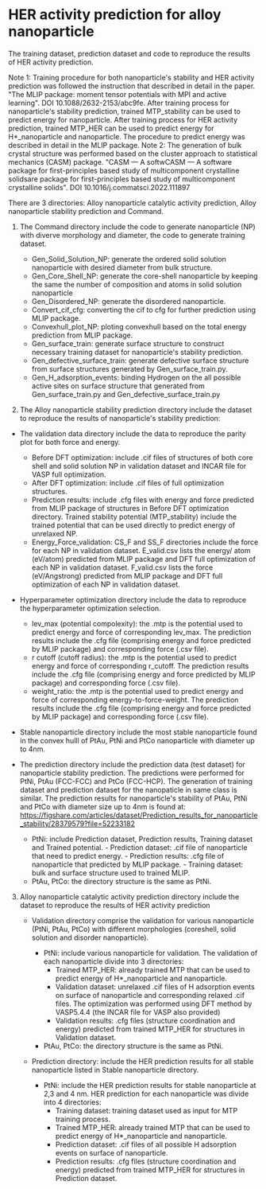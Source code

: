 # HER activity prediction for alloy nanoparticle
The training dataset, prediction dataset and code to reproduce the results of HER activity prediction. 

Note 1: Training procedure for both nanoparticle's stability and HER activity prediction was followed the instruction that described in detail in the paper.
   "The MLIP package: moment tensor potentials with MPI and active learning". DOI 10.1088/2632-2153/abc9fe.
   After training process for nanoparticle's stability prediction, trained MTP_stability can be used to predict energy for nanoparticle.
   After training process for HER activity prediction, trained MTP_HER can be used to predict energy for H*_nanoparticle and nanoparticle. 
   The procedure to predict energy was described in detail in the MLIP package.
Note 2: The generation of bulk crystal structure was performed based on the cluster approach to statistical mechanics (CASM) package.
   "CASM — A softwCASM — A software package for first-principles based study of multicomponent crystalline solidsare package for first-principles based study 
   of multicomponent crystalline solids". DOI 10.1016/j.commatsci.2022.111897

There are 3 directories: Alloy nanoparticle catalytic activity prediction, Alloy nanoparticle stability prediction and Command. 

1. The Command directory include the code to generate nanoparticle (NP) with diverve morphology and diameter, the code to generate training dataset. 
   - Gen_Solid_Solution_NP: generate the ordered solid solution nanoparticle with desired diameter from bulk structure.
   - Gen_Core_Shell_NP: generate the core-shell nanoparticle by keeping the same the number of composition and atoms in solid solution nanoparticle
   - Gen_Disordered_NP: generate the disordered nanoparticle.
   - Convert_cif_cfg: converting the cif to cfg for further prediction using MLIP package.
   - Convexhull_plot_NP: ploting convexhull based on the total energy prediction from MLIP package.
   - Gen_surface_train: generate surface structure to construct necessary training dataset for nanoparticle's stability prediction.
   - Gen_defective_surface_train: generate defective surface structure from surface structures generated by Gen_surface_train.py.
   - Gen_H_adsorption_events: binding Hydrogen on the all possible active sites on surface structure that generated from Gen_surface_train.py and Gen_defective_surface_train.py

2. The Alloy nanoparticle stability prediction directory include the dataset to reproduce the results of nanoparticle's stability prediction:

  - The validation data directory include the data to reproduce the parity plot for both force and energy.
     - Before DFT optimization: include .cif files of structures of both core shell and solid solution NP in validation dataset and INCAR file for VASP full optimization.  
     - After DFT optimization: include .cif files of full optimization structures.
     - Prediction results: include .cfg files with energy and force predicted from MLIP package of structures in Before DFT optimization directory.
       Trained stability potential (MTP_stability) include the trained potential that can be used directly to predict energy of unrelaxed NP.
     - Energy_Force_validation: CS_F and SS_F directories include the force for each NP in validation dataset.
       E_valid.csv lists the energy/ atom (eV/atom) predicted from MLIP package and DFT full optimization of each NP in validation dataset.
       F_valid.csv lists the force (eV/Angstrong)  predicted from MLIP package and DFT full optimization of each NP in validation dataset.
  
  - Hyperparameter optimization directory include the data to reproduce the hyperparameter optimization selection.
     - lev_max (potential compolexity): the .mtp is the potential used to predict energy and force of corresponding lev_max.
       The prediction results include the .cfg file (comprising energy and force predicted by MLIP package) and corresponding force (.csv file).
     - r cutoff (cutoff radius): the .mtp is the potential used to predict energy and force of corresponding r_cutoff.
       The prediction results include the .cfg file (comprising energy and force predicted by MLIP package) and corresponding force (.csv file).
     - weight_ratio: the .mtp is the potential used to predict energy and force of corresponding energy-to-force-weight.
       The prediction results include the .cfg file (comprising energy and force predicted by MLIP package) and corresponding force (.csv file).

  - Stable nanoparticle directory include the most stable nanoparticle found in the convex hulll of PtAu, PtNi and PtCo nanoparticle with diameter up to 4nm.

  - The prediction directory include the prediction data (test dataset) for nanoparticle stability prediction.
    The predictions were performed for PtNi, PtAu (FCC-FCC) and PtCo (FCC-HCP).
    The generation of training dataset and prediction dataset for the nanopaticle in same class is similar.
    The prediction results for nanoparticle's stability of PtAu, PtNi and PtCo with diameter size up to 4nm is found at: 
    https://figshare.com/articles/dataset/Prediction_results_for_nanoparticle_stability/28379579?file=52233182
      - PtNi: include Prediction dataset, Prediction results, Training dataset and Trained potential.
            - Prediction dataset: .cif file of nanoparticle that need to predict energy.
            - Prediction results: .cfg file of nanoparticle that predicted by MLIP package.
            - Training dataset: bulk and surface structure used to trained MLIP.
      - PtAu, PtCo: the directory structure is the same as PtNi.

3. Alloy nanoparticle catalytic activity prediction directory include the dataset to reproduce the results of HER activity prediction

    - Validation directory comprise the validation for various nanoparticle (PtNi, PtAu, PtCo) with different morphologies (coreshell, solid solution and disorder nanoparticle).
      - PtNi: include various nanoparticle for validation. The validation of each nanoparticle divide into 3 directories:
          - Trained MTP_HER: already trained MTP that can be used to predict energy of H*_nanoparticle and nanoparticle.
          - Validation dataset: unrelaxed .cif files of H adsorption events on surface of nanoparticle and corresponding relaxed .cif files.
            The optimization was performed using DFT method by VASP5.4.4 (the INCAR file for VASP also provided)
          - Validation results: .cfg files (structure coordination and energy) predicted from trained MTP_HER for structures in Validation dataset. 
      - PtAu, PtCo: the directory structure is the same as PtNi.

    - Prediction directory: include the HER prediction results  for all stable nanoparticle listed in Stable nanoparticle directory.
      - PtNi: include the HER prediction results for stable nanoparticle at 2,3 and 4 nm. 
        HER prediction for each nanoparticle was divide into 4 directories:
          - Training dataset: training dataset used as input for MTP training process.
          - Trained MTP_HER: already trained MTP that can be used to predict energy of H*_nanoparticle and nanoparticle.
          - Prediction dataset: .cif files of all possible H adsorption events on surface of nanoparticle.
          - Prediction results: .cfg files (structure coordination and energy) predicted from trained MTP_HER for structures in Prediction dataset. 
